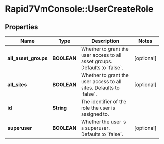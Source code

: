 # Rapid7VmConsole::UserCreateRole

## Properties
Name | Type | Description | Notes
------------ | ------------- | ------------- | -------------
**all_asset_groups** | **BOOLEAN** | Whether to grant the user access to all asset groups. Defaults to &#x60;false&#x60;. | [optional] 
**all_sites** | **BOOLEAN** | Whether to grant the user access to all sites. Defaults to &#x60;false&#x60;. | [optional] 
**id** | **String** | The identifier of the role the user is assigned to. | 
**superuser** | **BOOLEAN** | Whether the user is a superuser. Defaults to &#x60;false&#x60;. | [optional] 


